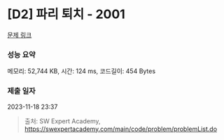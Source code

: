 # [D2] 파리 퇴치 - 2001 

[문제 링크](https://swexpertacademy.com/main/code/problem/problemDetail.do?contestProbId=AV5PzOCKAigDFAUq) 

### 성능 요약

메모리: 52,744 KB, 시간: 124 ms, 코드길이: 454 Bytes

### 제출 일자

2023-11-18 23:37



> 출처: SW Expert Academy, https://swexpertacademy.com/main/code/problem/problemList.do